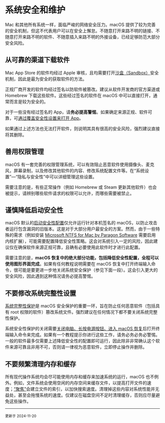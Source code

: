 # 系统安全和维护

Mac 和其他所有系统一样，面临严峻的网络安全压力。macOS 提供了较为完善的安全机制，但这不代表用户可以在安全上懈怠。不随意打开来路不明的链接、不随意打开来路不明的软件、不随意插入来路不明的外接设备，已经足够防范大部分安全风险。


## 从可靠的渠道下载软件

Mac App Store 的软件均经过 Apple 审核，且均需要打开[沙盒（Sandbox）](https://developer.apple.com/documentation/security/app-sandbox)安全机制，因此是最为安全的获取软件的方法。

正规厂商开发的软件均经过签名以防软件被篡改。建议从软件开发商的官方渠道或 Homebrew 下载这些软件。这些经过签名的软件在 macOS 中可以直接打开，通常而言是较为安全的。

对于一些没有经过签名的 App，请**务必提高警惕**。如果确定来源正规、软件可靠，可[通过覆盖安全性设置来打开 App](https://support.apple.com/zh-cn/guide/mac-help/mh40617/15.0/mac/15.0)。

如果通过上述方法也无法打开软件，则说明其具有很高的安全风险，强烈建议直接将其删除。


## 善用权限管理

macOS 有一套完善的权限管理系统，可以有效阻止恶意软件使用摄像头、麦克风，屏幕录制，以及修改其他软件的内容、修改系统配置文件等。在“系统设置”—“隐私与安全性”中可以详细管理这些设置。

需要注意的是，有些正常操作（例如 Homebrew 或 Steam 更新其他软件）也会被提示，请辨别哪些软件请求的权限可以允许，而哪些需要被禁止。


## 谨慎降低启动安全性

macOS 默认的[启动安全性配置](https://support.apple.com/zh-cn/guide/security/sec7d92dc49f/web)仅允许运行针对本机签名的 macOS，以防止攻击者运行包含漏洞的旧版本。这是对于大部分用户最安全的方案。然而，由于一些特殊的需求（例如安装 [Microsoft NTFS for Mac by Paragon Software](./connect-disk.md) 需要启用内核扩展），可能需要配置降低安全性策略。这会对系统引入一定的风险，因此建议仅在确保软件来源正规可靠，且确有必要使用此软件时才进行此配置。

需要注意的是，**macOS 恢复中的绝大部分功能，包括降低安全性配置，全程可以使用图形界面完成**。如果有任何教程说明需要在 macOS 恢复中打开终端输入命令，很可能是要更进一步地关闭系统安全保护（参见下面一段）。这会引入更大的安全风险，因此遇到这种情况请务必提高警惕。


## 不要修改系统完整性设置

[系统完整性保护](https://support.apple.com/zh-cn/102149)是 macOS 安全保护的重要一环，旨在防止任何恶意软件（包括具有 root 权限的软件）篡改系统文件。强烈建议在任何情况下都不要关闭系统完整性保护。

系统安全性保护的关闭需要[关闭电脑、长按电源按钮、进入 macOS 恢复](https://support.apple.com/zh-cn/guide/mac-help/mchl82829c17/15.0/mac/15.0)后打开终端输入命令来完成。如果有一个教程提示你进行这些工作，请务必务必务必警惕。一般的软件最多仅需要上述降低安全性的配置即可运行，因此除非非常确认这个软件来源可靠且非用不可，否则请一律视为恶意软件，立即停止操作并删除。


## 不要频繁清理内存和缓存

所有现代操作系统均会尽可能使用内存和缓存来加速系统的运行，macOS 也不例外。例如，文件系统会使用空闲的内存空间来缓存文件，以提高打开文件的速度；[“聚焦”](https://support.apple.com/zh-cn/guide/mac-help/mchlp1008/mac)会建立文件的索引，以加快搜索速度。清理掉这些内容对系统性能并无益处，甚至会拖慢系统的速度。仅建议在磁盘空间不足时清理缓存，否则应尽量避免这些操作。



---

<small>
更新于 2024-11-20
</small>
